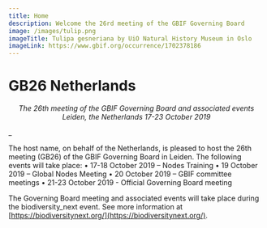 ```yaml
---
title: Home
description: Welcome the 26rd meeting of the GBIF Governing Board 
image: /images/tulip.png
imageTitle: Tulipa gesneriana by UiO Natural History Museum in Oslo
imageLink: https://www.gbif.org/occurrence/1702378186
---
```


# GB26 Netherlands 

_<p align="center">The 26th meeting of the GBIF Governing Board and associated events
  Leiden, the Netherlands
  17-23 October 2019_</p>_
  
The host name, on behalf of the Netherlands, is pleased to host the 26th meeting (GB26) of the GBIF Governing Board in Leiden. 
The following events will take place:
•	17-18 October 2019 – Nodes Training
•	19 October 2019 – Global Nodes Meeting
•	20 October 2019 – GBIF committee meetings
•	21-23 October 2019 - Official Governing Board meeting

The Governing Board meeting and associated events will take place during the biodiversity_next event. See more information at [https://biodiversitynext.org/](https://biodiversitynext.org/). 

